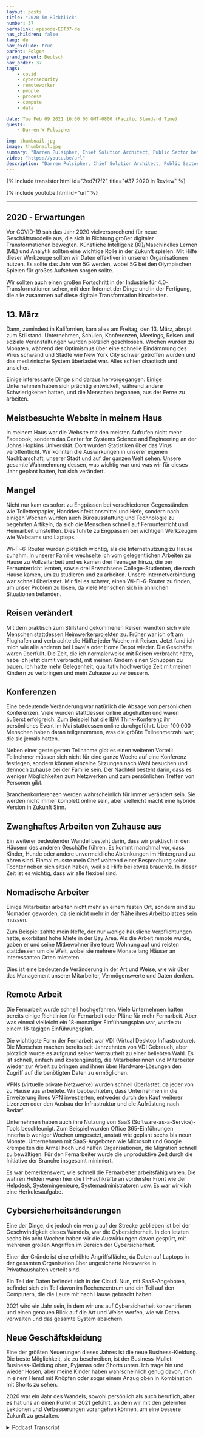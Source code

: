 ```yaml
---
layout: posts
title: "2020 im Rückblick"
number: 37
permalink: episode-EDT37-de
has_children: false
lang: de
nav_exclude: true
parent: Folgen
grand_parent: Deutsch
nav_order: 37
tags:
    - covid
    - cybersecurity
    - remoteworker
    - people
    - process
    - compute
    - data

date: Tue Feb 09 2021 16:00:00 GMT-0800 (Pacific Standard Time)
guests:
    - Darren W Pulsipher

img: thumbnail.jpg
image: thumbnail.jpg
summary: "Darren Pulsipher, Chief Solution Architect, Public Sector bei Intel, reflektiert über die Störungen, Veränderungen und Anpassungen, die die COVID-19-Pandemie 2020 mit sich brachte."
video: "https://youtu.be/url"
description: "Darren Pulsipher, Chief Solution Architect, Public Sector bei Intel, reflektiert über die Störungen, Veränderungen und Anpassungen, die die COVID-19-Pandemie 2020 mit sich brachte."
---
```


<div>
{% include transistor.html id="2ed7f7f2" title="#37 2020 in Review" %}

{% include youtube.html id="url" %}
</div>

---

## 2020 - Erwartungen

Vor COVID-19 sah das Jahr 2020 vielversprechend für neue Geschäftsmodelle aus, die sich in Richtung großer digitaler Transformationen bewegten. Künstliche Intelligenz (KI)/Maschinelles Lernen (ML) und Analytik sollten eine wichtige Rolle in der Zukunft spielen. Mit Hilfe dieser Werkzeuge sollten wir Daten effektiver in unseren Organisationen nutzen. Es sollte das Jahr von 5G werden, wobei 5G bei den Olympischen Spielen für großes Aufsehen sorgen sollte.

Wir sollten auch einen großen Fortschritt in der Industrie für 4.0-Transformationen sehen, mit dem Internet der Dinge und in der Fertigung, die alle zusammen auf diese digitale Transformation hinarbeiten.

## 13. März

Dann, zumindest in Kalifornien, kam alles am Freitag, den 13. März, abrupt zum Stillstand. Unternehmen, Schulen, Konferenzen, Meetings, Reisen und soziale Veranstaltungen wurden plötzlich geschlossen. Wochen wurden zu Monaten, während der Optimismus über eine schnelle Eindämmung des Virus schwand und Städte wie New York City schwer getroffen wurden und das medizinische System überlastet war. Alles schien chaotisch und unsicher.

Einige interessante Dinge sind daraus hervorgegangen: Einige Unternehmen haben sich prächtig entwickelt, während andere Schwierigkeiten hatten, und die Menschen begannen, aus der Ferne zu arbeiten.

## Meistbesuchte Website in meinem Haus

In meinem Haus war die Website mit den meisten Aufrufen nicht mehr Facebook, sondern das Center for Systems Science and Engineering an der Johns Hopkins Universität. Dort wurden Statistiken über das Virus veröffentlicht. Wir konnten die Auswirkungen in unserer eigenen Nachbarschaft, unserer Stadt und auf der ganzen Welt sehen. Unsere gesamte Wahrnehmung dessen, was wichtig war und was wir für dieses Jahr geplant hatten, hat sich verändert.

## Mangel          

Nicht nur kam es sofort zu Engpässen bei verschiedenen Gegenständen wie Toilettenpapier, Handdesinfektionsmittel und Hefe, sondern nach einigen Wochen wurden auch Büroausstattung und Technologie zu begehrten Artikeln, da sich die Menschen schnell auf Fernunterricht und Heimarbeit umstellten. Dies führte zu Engpässen bei wichtigen Werkzeugen wie Webcams und Laptops.

Wi-Fi-6-Router wurden plötzlich wichtig, als die Internetnutzung zu Hause zunahm. In unserer Familie wechselte ich vom gelegentlichen Arbeiten zu Hause zu Vollzeitarbeit und es kamen drei Teenager hinzu, die per Fernunterricht lernten, sowie drei Erwachsene College-Studenten, die nach Hause kamen, um zu studieren und zu arbeiten. Unsere Internetverbindung war schnell überlastet. Mir fiel es schwer, einen Wi-Fi-6-Router zu finden, um unser Problem zu lösen, da viele Menschen sich in ähnlichen Situationen befanden.

## Reisen verändert

Mit dem praktisch zum Stillstand gekommenen Reisen wandten sich viele Menschen stattdessen Heimwerkerprojekten zu. Früher war ich oft am Flughafen und verbrachte die Hälfte jeder Woche mit Reisen. Jetzt fand ich mich wie alle anderen bei Lowe's oder Home Depot wieder. Die Geschäfte waren überfüllt. Die Zeit, die ich normalerweise mit Reisen verbracht hätte, habe ich jetzt damit verbracht, mit meinen Kindern einen Schuppen zu bauen. Ich hatte mehr Gelegenheit, qualitativ hochwertige Zeit mit meinen Kindern zu verbringen und mein Zuhause zu verbessern.

## Konferenzen

Eine bedeutende Veränderung war natürlich die Absage von persönlichen Konferenzen. Viele wurden stattdessen online abgehalten und waren äußerst erfolgreich. Zum Beispiel hat die IBM Think-Konferenz ihr persönliches Event im Mai stattdessen online durchgeführt. Über 100.000 Menschen haben daran teilgenommen, was die größte Teilnehmerzahl war, die sie jemals hatten.

Neben einer gesteigerten Teilnahme gibt es einen weiteren Vorteil: Teilnehmer müssen sich nicht für eine ganze Woche auf eine Konferenz festlegen, sondern können einzelne Sitzungen nach Wahl besuchen und dennoch zuhause bei der Familie sein. Der Nachteil besteht darin, dass es weniger Möglichkeiten zum Netzwerken und zum persönlichen Treffen von Personen gibt.

Branchenkonferenzen werden wahrscheinlich für immer verändert sein. Sie werden nicht immer komplett online sein, aber vielleicht macht eine hybride Version in Zukunft Sinn.

## Zwanghaftes Arbeiten von Zuhause aus

Ein weiterer bedeutender Wandel besteht darin, dass wir praktisch in den Häusern des anderen Geschäfte führen. Es kommt manchmal vor, dass Kinder, Hunde oder andere unvermeidliche Ablenkungen im Hintergrund zu hören sind. Einmal musste mein Chef während einer Besprechung seine Tochter neben sich sitzen haben, weil sie Hilfe bei etwas brauchte. In dieser Zeit ist es wichtig, dass wir alle flexibel sind.

## Nomadische Arbeiter

Einige Mitarbeiter arbeiten nicht mehr an einem festen Ort, sondern sind zu Nomaden geworden, da sie nicht mehr in der Nähe ihres Arbeitsplatzes sein müssen.

Zum Beispiel zahlte mein Neffe, der nur wenige häusliche Verpflichtungen hatte, exorbitant hohe Miete in der Bay Area. Als die Arbeit remote wurde, gaben er und seine Mitbewohner ihre teure Wohnung auf und reisten stattdessen um die Welt, wobei sie mehrere Monate lang Häuser an interessanten Orten mieteten.

Dies ist eine bedeutende Veränderung in der Art und Weise, wie wir über das Management unserer Mitarbeiter, Vermögenswerte und Daten denken.

## Remote Arbeit

Die Fernarbeit wurde schnell hochgefahren. Viele Unternehmen hatten bereits einige Richtlinien für Fernarbeit oder Pläne für mehr Fernarbeit. Aber was einmal vielleicht ein 18-monatiger Einführungsplan war, wurde zu einem 18-tägigen Einführungsplan.

Die wichtigste Form der Fernarbeit war VDI (Virtual Desktop Infrastructure). Die Menschen machen bereits seit Jahrzehnten von VDI Gebrauch, aber plötzlich wurde es aufgrund seiner Vertrautheit zu einer beliebten Wahl. Es ist schnell, einfach und kostengünstig, die Mitarbeiterinnen und Mitarbeiter wieder zur Arbeit zu bringen und ihnen über Hardware-Lösungen den Zugriff auf die benötigten Daten zu ermöglichen.

VPNs (virtuelle private Netzwerke) wurden schnell überlastet, da jeder von zu Hause aus arbeitete. Wir beobachteten, dass Unternehmen in die Erweiterung ihres VPN investierten, entweder durch den Kauf weiterer Lizenzen oder den Ausbau der Infrastruktur und die Aufrüstung nach Bedarf.

Unternehmen haben auch ihre Nutzung von SaaS (Software-as-a-Service)-Tools beschleunigt. Zum Beispiel wurden Office 365-Einführungen innerhalb weniger Wochen umgesetzt, anstatt wie geplant sechs bis neun Monate. Unternehmen mit SaaS-Angeboten wie Microsoft und Google krempelten die Ärmel hoch und halfen Organisationen, die Migration schnell zu bewältigen. Für den Fernarbeiter wurde die unproduktive Zeit durch die Initiative der Branche insgesamt minimiert.

Es war bemerkenswert, wie schnell die Fernarbeiter arbeitsfähig waren. Die wahren Helden waren hier die IT-Fachkräfte an vorderster Front wie der Helpdesk, Systemingenieure, Systemadministratoren usw. Es war wirklich eine Herkulesaufgabe.

## Cybersicherheitsänderungen

Eine der Dinge, die jedoch ein wenig auf der Strecke geblieben ist bei der Geschwindigkeit dieses Wandels, war die Cybersicherheit. In den letzten sechs bis acht Wochen haben wir die Auswirkungen davon gespürt, mit mehreren großen Angriffen im Bereich der Cybersicherheit.

Einer der Gründe ist eine erhöhte Angriffsfläche, da Daten auf Laptops in der gesamten Organisation über ungesicherte Netzwerke in Privathaushalten verteilt sind.

Ein Teil der Daten befindet sich in der Cloud. Nun, mit SaaS-Angeboten, befindet sich ein Teil davon im Rechenzentrum und ein Teil auf den Computern, die die Leute mit nach Hause gebracht haben.

2021 wird ein Jahr sein, in dem wir uns auf Cybersicherheit konzentrieren und einen genauen Blick auf die Art und Weise werfen, wie wir Daten verwalten und das gesamte System absichern.

## Neue Geschäftskleidung

Eine der größten Neuerungen dieses Jahres ist die neue Business-Kleidung. Die beste Möglichkeit, sie zu beschreiben, ist der Business-Mullet: Business-Kleidung oben, Pyjamas oder Shorts unten. Ich trage hin und wieder Hosen, aber meine Kinder haben wahrscheinlich genug davon, mich in einem Hemd mit Knöpfen oder sogar einem Anzug oben in Kombination mit Shorts zu sehen.

2020 war ein Jahr des Wandels, sowohl persönlich als auch beruflich, aber es hat uns an einen Punkt in 2021 geführt, an dem wir mit den gelernten Lektionen und Verbesserungen vorangehen können, um eine bessere Zukunft zu gestalten.



<details>
<summary> Podcast Transcript </summary>

<p></p>

</details>
